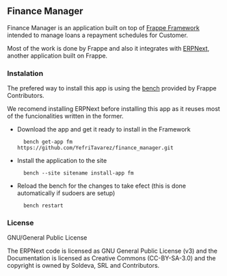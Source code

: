 ## Finance Manager

Finance Manager is an application built on top of [Frappe Framework](https://github.com/frappe/frappe) intended to manage loans a repayment schedules for Customer.

Most of the work is done by Frappe and also it integrates with [ERPNext](https://github.com/frappe/erpnext), another application built on Frappe.

### Instalation

The prefered way to install this app is using the [bench](https://github.com/frappe/bench) provided by Frappe Contributors.

We recomend installing ERPNext before installing this app as it reuses most of the funcionalities written in the former.

* Download the app and get it ready to install in the Framework
		
		bench get-app fm https://github.com/YefriTavarez/finance_manager.git
		
* Install the application to the site

		bench --site sitename install-app fm
		
* Reload the bench for the changes to take efect (this is done automatically if sudoers are setup)

		bench restart 

### License

GNU/General Public License

The ERPNext code is licensed as GNU General Public License (v3) and the Documentation is licensed as Creative Commons (CC-BY-SA-3.0) and the copyright is owned by Soldeva, SRL and Contributors.

